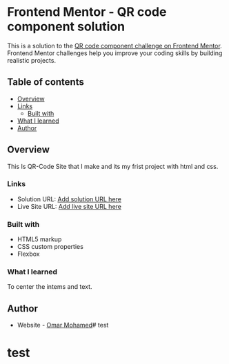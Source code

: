 # Frontend Mentor - QR code component solution

This is a solution to the [QR code component challenge on Frontend Mentor](https://www.frontendmentor.io/challenges/qr-code-component-iux_sIO_H). Frontend Mentor challenges help you improve your coding skills by building realistic projects. 

## Table of contents

- [Overview](#overview)
- [Links](#links)
  - [Built with](#built-with)
- [What I learned](#what-i-learned)
- [Author](#author)

## Overview

This Is QR-Code Site that I make and its my frist project with html and css.

### Links

- Solution URL: [Add solution URL here](https://your-solution-url.com)
- Live Site URL: [Add live site URL here](https://your-live-site-url.com)

### Built with

- HTML5 markup
- CSS custom properties
- Flexbox

### What I learned

To center the intems and text.

## Author

- Website - [Omar Mohamed](https://www.your-site.com)# test
# test
